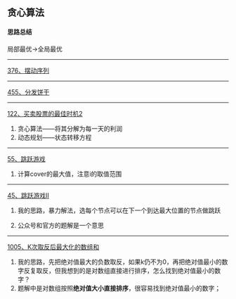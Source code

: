 ## 贪心算法

#### 思路总结

局部最优->全局最优

---

[376、摆动序列](https://leetcode-cn.com/problems/wiggle-subsequence/)

----

[455、分发饼干](https://leetcode-cn.com/problems/assign-cookies/)

---

[122、买卖股票的最佳时机2](https://leetcode-cn.com/problems/best-time-to-buy-and-sell-stock-ii/)

1. 贪心算法——将其分解为每一天的利润
2. 动态规划——状态转移方程

---

[55、跳跃游戏](https://leetcode-cn.com/problems/jump-game/)

1. 计算cover的最大值，注意i的取值范围

---

[45、跳跃游戏II](https://leetcode-cn.com/problems/jump-game-ii/)

1. 我的思路，暴力解法，选每个节点可以在下一个到达最大位置的节点做跳跃

2. 公众号和官方的题解是一个意思

---

[1005、K次取反后最大化的数组和](https://leetcode-cn.com/problems/maximize-sum-of-array-after-k-negations/)

1. 我的思路，先把绝对值最大的负数取反，如果k仍不为0，再把绝对值最小的数字反复取反，但我想到的是对数组直接进行排序，怎么找到绝对值最小的数字？
2. 题解中是对数组按照**绝对值大小直接排序**，很容易找到绝对值最小的数字；

